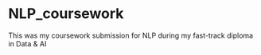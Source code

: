 # NLP_coursework
This was my coursework submission for NLP during my fast-track diploma in Data &amp; AI
